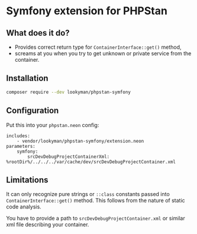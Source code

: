 # Symfony extension for PHPStan

## What does it do?

* Provides correct return type for `ContainerInterface::get()` method,
* screams at you when you try to get unknown or private service from the container.

## Installation

```sh
composer require --dev lookyman/phpstan-symfony
```

## Configuration

Put this into your `phpstan.neon` config:

```neon
includes:
	- vendor/lookyman/phpstan-symfony/extension.neon
parameters:
	symfony:
		srcDevDebugProjectContainerXml: %rootDir%/../../../var/cache/dev/srcDevDebugProjectContainer.xml
```

## Limitations

It can only recognize pure strings or `::class` constants passed into `ContainerInterface::get()` method. This follows from the nature of static code analysis.

You have to provide a path to `srcDevDebugProjectContainer.xml` or similar xml file describing your container.
